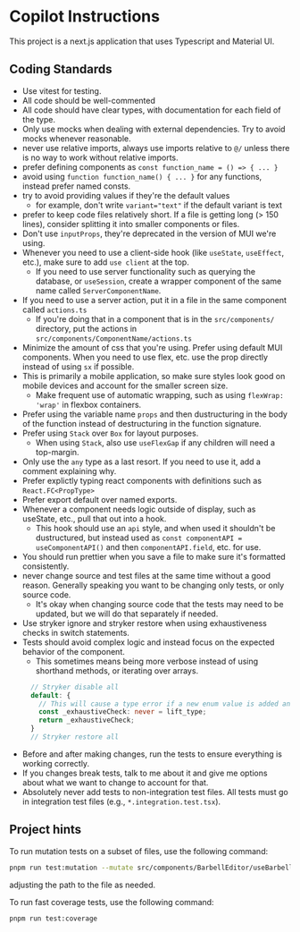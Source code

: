 # Copilot Instructions

This project is a next.js application that uses Typescript and Material UI.

## Coding Standards

- Use vitest for testing.
- All code should be well-commented
- All code should have clear types, with documentation for each field of the
  type.
- Only use mocks when dealing with external dependencies. Try to avoid mocks
  whenever reasonable.
- never use relative imports, always use imports relative to `@/` unless there
  is no way to work without relative imports.
- prefer defining components as `const function_name = () => { ... }`
- avoid using `function function_name() { ... }` for any functions, instead
  prefer named consts.
- try to avoid providing values if they're the default values
  - for example, don't write `variant="text"` if the default variant is text
- prefer to keep code files relatively short. If a file is getting long (> 150
  lines), consider splitting it into smaller components or files.
- Don't use `inputProps`, they're deprecated in the version of MUI we're using.
- Whenever you need to use a client-side hook (like `useState`, `useEffect`,
  etc.), make sure to add `use client` at the top.
  - If you need to use server functionality such as querying the database, or
    `useSession`, create a wrapper component of the same name called
    `ServerComponentName`.
- If you need to use a server action, put it in a file in the same component
  called `actions.ts`
  - If you're doing that in a component that is in the `src/components/`
    directory, put the actions in `src/components/ComponentName/actions.ts`
- Minimize the amount of css that you're using. Prefer using default MUI
  components. When you need to use flex, etc. use the prop directly instead of
  using `sx` if possible.
- This is primarily a mobile application, so make sure styles look good on
  mobile devices and account for the smaller screen size.
  - Make frequent use of automatic wrapping, such as using `flexWrap: 'wrap'` in
    flexbox containers.
- Prefer using the variable name `props` and then dustructuring in the body of
  the function instead of destructuring in the function signature.
- Prefer using `Stack` over `Box` for layout purposes.
  - When using `Stack`, also use `useFlexGap` if any children will need a
    top-margin.
- Only use the `any` type as a last resort. If you need to use it, add a comment
  explaining why.
- Prefer explictly typing react components with definitions such as
  `React.FC<PropType>`
- Prefer export default over named exports.
- Whenever a component needs logic outside of display, such as useState, etc.,
  pull that out into a hook.
  - This hook should use an `api` style, and when used it shouldn't be
    dustructured, but instead used as `const componentAPI = useComponentAPI()`
    and then `componentAPI.field`, etc. for use.
- You should run prettier when you save a file to make sure it's formatted
  consistently.
- never change source and test files at the same time without a good reason.
  Generally speaking you want to be changing only tests, or only source code.
  - It's okay when changing source code that the tests may need to be updated,
    but we will do that separately if needed.
- Use stryker ignore and stryker restore when using exhaustiveness checks in
  switch statements.
- Tests should avoid complex logic and instead focus on the expected behavior of
  the component.
  - This sometimes means being more verbose instead of using shorthand methods,
    or iterating over arrays.
  ```Typescript
    // Stryker disable all
    default: {
      // This will cause a type error if a new enum value is added and not handled
      const _exhaustiveCheck: never = lift_type;
      return _exhaustiveCheck;
    }
    // Stryker restore all
  ```
- Before and after making changes, run the tests to ensure everything is working
  correctly.
- If you changes break tests, talk to me about it and give me options about what
  we want to change to account for that.
- Absolutely never add tests to non-integration test files. All tests must go in
  integration test files (e.g., `*.integration.test.tsx`).

## Project hints

To run mutation tests on a subset of files, use the following command:

```bash
pnpm run test:mutation --mutate src/components/BarbellEditor/useBarbellEditor.ts
```

adjusting the path to the file as needed.

To run fast coverage tests, use the following command:

```bash
pnpm run test:coverage
```
